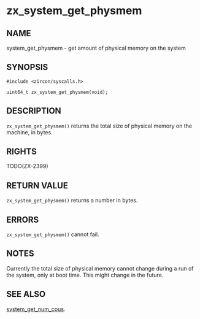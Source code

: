 # zx_system_get_physmem

## NAME

<!-- Updated by update-docs-from-abigen, do not edit. -->

system_get_physmem - get amount of physical memory on the system

## SYNOPSIS

<!-- Updated by update-docs-from-abigen, do not edit. -->

```
#include <zircon/syscalls.h>

uint64_t zx_system_get_physmem(void);
```

## DESCRIPTION

`zx_system_get_physmem()` returns the total size of physical memory on
the machine, in bytes.

## RIGHTS

<!-- Updated by update-docs-from-abigen, do not edit. -->

TODO(ZX-2399)

## RETURN VALUE

`zx_system_get_physmem()` returns a number in bytes.

## ERRORS

`zx_system_get_physmem()` cannot fail.

## NOTES

Currently the total size of physical memory cannot change during a run of
the system, only at boot time.  This might change in the future.

## SEE ALSO


[system_get_num_cpus](system_get_num_cpus.md).

